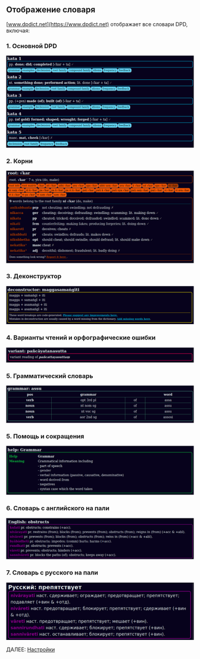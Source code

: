 ## Отображение словаря

[www.dpdict.net](https://www.dpdict.net) отображает все словари DPD, включая:

### 1. Основной DPD

![DPD main dict](pics/dpdict.net/dpdict_dpd_main.png)

### 2. Корни

![roots dict](pics/dpdict.net/dpdict_roots_dict.png)

### 3. Деконструктор

![deconstructor](pics/dpdict.net/dpdict_deconstructor.png)

### 4. Варианты чтений и орфографические ошибки

![variants](pics/dpdict.net/dpdict_variant.png)

### 5. Грамматический словарь

![grammar dict](pics/dpdict.net/dpdict_grammar_dict.png)

### 5. Помощь и сокращения

![help](pics/dpdict.net/dpdict_help.png)

### 6. Словарь с английского на пали

![epd](pics/dpdict.net/dpdict_epd.png)

### 7. Словарь с русского на пали

![epd](pics/dpdict.net/dpdict_rpd.png)

ДАЛЕЕ: [Настройки](dpdict_settings.md)